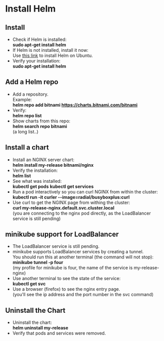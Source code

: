 # Install Helm


## Install

- Check if Helm is installed:  
**sudo apt-get install helm**
- If Helm is not installed, install it now:  
Use [this link](https://helm.sh/docs/intro/install/#from-apt-debianubuntu) to install Helm on Ubuntu.  
- Verify your installation:  
**sudo apt-get install helm**



## Add a Helm repo

- Add a repository.  
Example:  
**helm repo add bitnami https://charts.bitnami.com/bitnami**
- Verify:  
**helm repo list**
- Show charts from this repo:  
**helm search repo bitnami**  
(a long list..)


## Install a chart

- Install an NGINX server chart:  
**helm install my-release bitnami/nginx**
- Verify the installation:  
**helm list**
- See what was installed:  
**kubectl get pods**
**kubectl get services**
- Run a pod interactively so you can curl NGINX from within the cluster:  
**kubectl run -it curler --image=radial/busyboxplus:curl**
- Use curl to get the NGINX page from withing the cluster:  
**curl my-release-nginx.default.svc.cluster.local**  
(you are connecting to the nginx pod directly, as the LoadBalancer service is still pending)

## minikube support for LoadBalancer

- The LoadBalancer service is still pending.
- minikube supports LoadBalancer services by creating a tunnel.  
You should run this at another terminal (the command will not stop):  
**minikube tunnel -p four**  
(my profile for minikube is four, the name of the service is my-release-nginx)
- Use another terminal to see the state of the service:  
**kubectl get svc**
- Use a browser (firefox) to see the nginx entry page.  
(you'll see the ip address and the port number in the svc command)

## Uninstall the Chart

- Uninstall the chart:  
**helm uninstall my-release**
- Verify that pods and services were removed.
